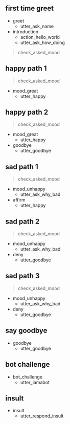 ## first time greet
* greet
  - utter_ask_name
* introduction
  - action_hello_world
  - utter_ask_how_doing
> check_asked_mood

## happy path 1
> check_asked_mood
* mood_great
  - utter_happy

## happy path 2
> check_asked_mood
* mood_great
  - utter_happy
* goodbye
  - utter_goodbye

## sad path 1
> check_asked_mood
* mood_unhappy
  - utter_ask_why_bad
* affirm
  - utter_happy

## sad path 2
> check_asked_mood
* mood_unhappy
  - utter_ask_why_bad
* deny
  - utter_goodbye

## sad path 3
> check_asked_mood
* mood_unhappy
  - utter_ask_why_bad
* deny
  - utter_goodbye

## say goodbye
* goodbye
  - utter_goodbye

## bot challenge
* bot_challenge
  - utter_iamabot

## insult
* insult
  - utter_respond_insult
